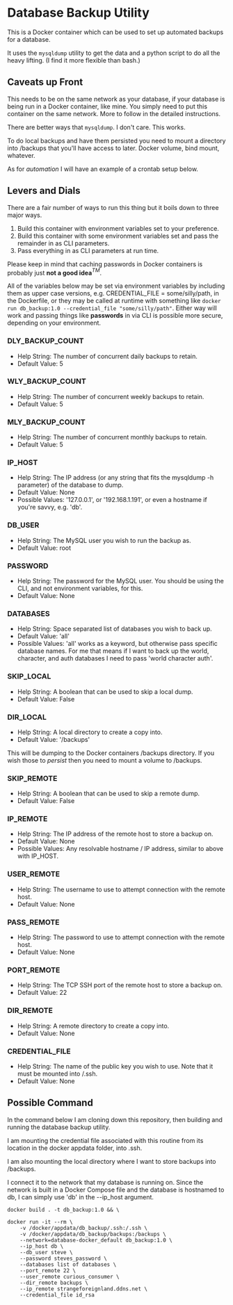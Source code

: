 # Database Backup Utility

This is a Docker container which can be used to set up automated backups for a database.

It uses the `mysqldump` utility to get the data and a python script to do all the heavy lifting. (I find it more flexible than bash.)

## Caveats up Front

This needs to be on the same network as your database, if your database is being run in a Docker container, like mine. You simply need to put this container on the same network. More to follow in the detailed instructions.

There are better ways that `mysqldump`. I don't care. This works.

To do local backups and have them persisted you need to mount a directory into /backups that you'll have access to later. Docker volume, bind mount, whatever.

As for *automation* I will have an example of a crontab setup below.

## Levers and Dials

There are a fair number of ways to run this thing but it boils down to three major ways.

1. Build this container with environment variables set to your preference.
2. Build this container with some environment variables set and pass the remainder in as CLI parameters.
3. Pass everything in as CLI parameters at run time.

Please keep in mind that caching passwords in Docker containers is probably just **not a good idea**$^{TM}$.

All of the variables below may be set via environment variables by including them as upper case versions, e.g. CREDENTIAL_FILE = some/silly/path, in the Dockerfile, or they may be called at runtime with something like `docker run db_backup:1.0 --credential_file "some/silly/path"`. Either way will work and passing things like **passwords** in via CLI is possible more secure, depending on your environment.

### DLY_BACKUP_COUNT

* Help String: The number of concurrent daily backups to retain.
* Default Value: 5

### WLY_BACKUP_COUNT

* Help String: The number of concurrent weekly backups to retain.
* Default Value: 5

### MLY_BACKUP_COUNT

* Help String: The number of concurrent monthly backups to retain.
* Default Value: 5

### IP_HOST

* Help String: The IP address (or any string that fits the mysqldump -h parameter) of the database to dump.
* Default Value: None
* Possible Values: '127.0.0.1', or '192.168.1.191', or even a hostname if you're savvy, e.g. 'db'.

### DB_USER

* Help String: The MySQL user you wish to run the backup as.
* Default Value: root

### PASSWORD

* Help String: The password for the MySQL user. You should be using the CLI, and not environment variables, for this.
* Default Value: None

### DATABASES

* Help String: Space separated list of databases you wish to back up.
* Default Value: 'all'
* Possible Values: 'all' works as a keyword, but otherwise pass specific database names. For me that means if I want to back up the world, character, and auth databases I need to pass 'world character auth'.

### SKIP_LOCAL

* Help String: A boolean that can be used to skip a local dump.
* Default Value: False

### DIR_LOCAL

* Help String: A local directory to create a copy into.
* Default Value: '/backups'

This will be dumping to the Docker containers /backups directory. If you wish those to *persist* then you need to mount a volume to /backups.

### SKIP_REMOTE

* Help String: A boolean that can be used to skip a remote dump.
* Default Value: False

### IP_REMOTE

* Help String: The IP address of the remote host to store a backup on.
* Default Value: None
* Possible Values: Any resolvable hostname / IP address, similar to above with IP_HOST.

### USER_REMOTE

* Help String: The username to use to attempt connection with the remote host.
* Default Value: None

### PASS_REMOTE

* Help String: The password to use to attempt connection with the remote host.
* Default Value: None

### PORT_REMOTE

* Help String: The TCP SSH port of the remote host to store a backup on.
* Default Value: 22

### DIR_REMOTE

* Help String: A remote directory to create a copy into.
* Default Value: None

### CREDENTIAL_FILE

* Help String: The name of the public key you wish to use. Note that it must be mounted into /.ssh.
* Default Value: None

## Possible Command

In the command below I am cloning down this repository, then building and running the database backup utility.

I am mounting the credential file associated with this routine from its location in the docker appdata folder, into .ssh.

I am also mounting the local directory where I want to store backups into /backups.

I connect it to the network that my database is running on. Since the network is built in a Docker Compose file and the database is hostnamed to db, I can simply use 'db' in the --ip_host argument.

```
docker build . -t db_backup:1.0 && \

docker run -it --rm \
    -v /docker/appdata/db_backup/.ssh:/.ssh \
    -v /docker/appdata/db_backup/backups:/backups \
    --network=database-docker_default db_backup:1.0 \
    --ip_host db \
    --db_user steve \
    --password steves_password \
    --databases list of databases \
    --port_remote 22 \
    --user_remote curious_consumer \
    --dir_remote backups \
    --ip_remote strangeforeignland.ddns.net \
    --credential_file id_rsa

```
